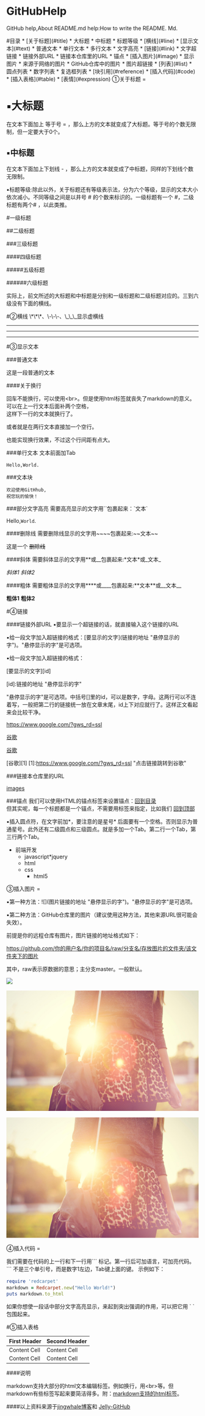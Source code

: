 ﻿# GitHubHelp <a name="TEST"/>
GitHub help,About README.md help:How to write the README. Md.

<a name="index"/>
#目录
* [关于标题](#title)
 * 大标题
 * 中标题
 * 标题等级
* [横线](#line) 
* [显示文本](#text)
 * 普通文本
 * 单行文本
 * 多行文本
 * 文字高亮
* [链接](#link)
 * 文字超链接
     * 链接外部URL
     * 链接本仓库里的URL
 * 锚点
* [插入图片](#image)
 * 显示图片
    * 来源于网络的图片
    * GitHub仓库中的图片
 * 图片超链接
* [列表](#list)
 * 圆点列表
 * 数字列表
 * 复选框列表
* [块引用](#reference)
* [插入代码](#code)
* [插入表格](#table)
* [表情](#expression)

<a name="title"/>
①关于标题
=

▪大标题
====

在文本下面加上 等于号 = ，那么上方的文本就变成了大标题。等于号的个数无限制，但一定要大于0个。

▪中标题
-------

在文本下面加上下划线 - ，那么上方的文本就变成了中标题，同样的下划线个数无限制。

▪标题等级:除此以外，关于标题还有等级表示法，分为六个等级，显示的文本大小依次减小。不同等级之间是以井号 # 的个数来标识的。一级标题有一个 #，二级标题有两个# ，以此类推。

#一级标题

##二级标题

###三级标题

####四级标题

#####五级标题

######六级标题

实际上，前文所述的大标题和中标题是分别和一级标题和二级标题对应的。三到六级没有下面的横线。

<a name="line"/>
#②横线
\*\*\*、\-\-\-、\_\_\_显示虚横线

***

---

___

<a name="text"/>
#③显示文本

###普通文本

这是一段普通的文本

####关于换行

回车不能换行，可以使用\<br>。但是使用html标签就丧失了markdown的意义。  可以在上一行文本后面补两个空格，  
这样下一行的文本就换行了。

或者就是在两行文本直接加一个空行。

也能实现换行效果，不过这个行间距有点大。

###单行文本
文本前面加Tab

    Hello,World.
    
###文本块

    欢迎使用GitHhub,
    祝您玩的愉快！
    
###部分文字高亮
需要高亮显示的文字用\`\`包裹起来：\`文本\`

Hello,`World`.

####删除线
需要删除线显示的文字用\~~\~~包裹起来:\~~文本\~~

这是一个 ~~删除线~~

####斜体
需要斜体显示的文字用\*\*或\_\_包裹起来:\*文本\*或\_文本\_

*斜体1*  _斜体2_

####粗体
需要粗体显示的文字用\*\*\*\*或\_\_\_\_包裹起来:\*\*文本\*\*或\_\_文本\_\_

**粗体1**  __粗体2__

<a name="link"/>
#④链接

####链接外部URL
▪要显示一个超链接的话，就直接输入这个链接的URL

▪给一段文字加入超链接的格式：\[要显示的文字\](链接的地址 "悬停显示的字")。"悬停显示的字"是可选项。

▪给一段文字加入超链接的格式：

\[要显示的文字\]\[id\]

\[id\]:链接的地址 "悬停显示的字"

"悬停显示的字"是可选项。中括号\[\]里的id，可以是数字，字母。这两行可以不连着写，一般把第二行的链接统一放在文章末尾，id上下对应就行了。这样正文看起来会比较干净。

https://www.google.com/?gws_rd=ssl

[谷歌](https://www.google.com/?gws_rd=ssl)

[谷歌](https://www.google.com/?gws_rd=ssl "点击链接跳转到谷歌")

[谷歌][1]
[1]:https://www.google.com/?gws_rd=ssl "点击链接跳转到谷歌"

###链接本仓库里的URL

[images](./images)

###锚点
我们可以使用HTML的锚点标签来设置锚点：[回到目录](#index)  
但其实呢，每一个标题都是一个锚点，不需要用标签来指定，比如我们 [回到顶部](#TEST)


▪插入圆点符，在文字前加\*，要注意的是星号* 后面要有一个空格。否则显示为普通星号。此外还有二级圆点和三级圆点。就是多加一个Tab。第二行一个Tab，第三行两个Tab。




* 前端开发
  * javascript*jquery
  *	html
  * css
    * html5

<a name="image">
③插入图片
=

▪第一种方法：!\[\](图片链接的地址 "悬停显示的字")。"悬停显示的字"是可选项。

▪第二种方法：GitHub仓库里的图片（建议使用这种方法，其他来源URL很可能会失效）。

前提是你的远程仓库有图片，图片链接的地址格式如下：

https://github.com/你的用户名/你的项目名/raw/分支名/存放图片的文件夹/该文件夹下的图片

其中，raw表示原数据的意思；主分支master。一般默认。

![](http://dl.bizhi.sogou.com/images/2015/05/13/1171967.jpg)

![](images/girl.jpg)

![](images/girl.jpg "阳光下的女孩")

<a name="code">
④插入代码
=

我们需要在代码的上一行和下一行用\`\`\` 标记。第一行后可加语言，可加亮代码。\`\`\` 不是三个单引号，而是数字1左边，Tab键上面的键。 示例如下：
```ruby
require 'redcarpet'
markdown = Redcarpet.new("Hello World!")
puts markdown.to_html
```
如果你想使一段话中部分文字高亮显示，来起到突出强调的作用，可以把它用 \` \` 包围起来。

<a name="table">
#⑤插入表格

| First Header  | Second Header |
| ------------- | ------------- |
| Content Cell  | Content Cell  |
| Content Cell  | Content Cell  |

####说明

markdown支持大部分的html文本编辑标签。例如换行，用\<br\>等。但markdown有些标签写起来要简洁得多。附：[markdown支持的html标签](https://github.com/github/markup/tree/master#html-sanitization)。

####以上资料来源于[jingwhale博客](http://www.cnblogs.com/jingwhale/p/4223657.html)和 [Jelly-GitHub](https://github.com/guodongxiaren/README/blob/master/README.md)
